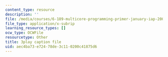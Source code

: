 ```yaml
---
content_type: resource
description: ''
file: /media/courses/6-189-multicore-programming-primer-january-iap-2007/aec4ba73e72478de3c110200c41875d6_Wn3QDv-Dt3M.srt
file_type: application/x-subrip
learning_resource_types: []
ocw_type: OCWFile
resourcetype: Other
title: 3play caption file
uid: aec4ba73-e724-78de-3c11-0200c41875d6
---
```


